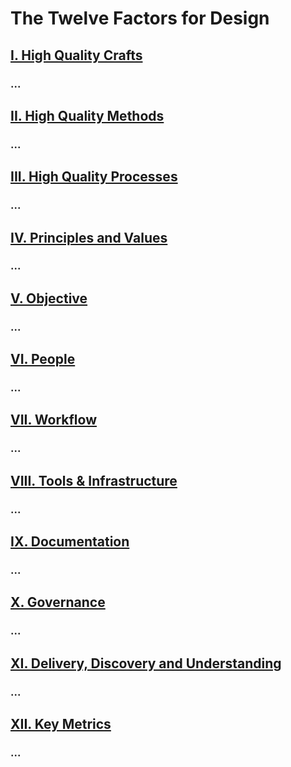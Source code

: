 The Twelve Factors for Design
==================

## [I. High Quality Crafts](./)
### ...

## [II. High Quality Methods](./)
### ...

## [III. High Quality Processes](./)
### ...

## [IV. Principles and Values](./)
### ...

## [V. Objective](./)
### ...

## [VI. People](./)
### ...

## [VII. Workflow](./)
### ...

## [VIII. Tools & Infrastructure](./)
### ...

## [IX. Documentation](./)
### ...

## [X. Governance](./)
### ...

## [XI. Delivery, Discovery and Understanding](./)
### ...

## [XII. Key Metrics](./)
### ...

